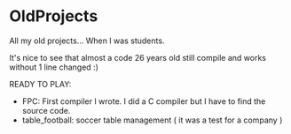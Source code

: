# OldProjects
All my old projects... When I was students.

It's nice to see that almost a code 26 years old still compile and works without 1 line changed :)

READY TO PLAY:
 * FPC: First compiler I wrote. I did a C compiler but I have to find the source code.
 * table_football: soccer table management ( it was a test for a company )
